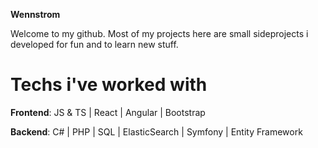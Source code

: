 <b>Wennstrom</b>

Welcome to my github.
Most of my projects here are small sideprojects i developed for fun and to learn new stuff.

# Techs i've worked with
<b>Frontend</b>:
JS & TS | React | Angular | Bootstrap

<b>Backend</b>:
C# | PHP | SQL | ElasticSearch | Symfony | Entity Framework

<!--
**wennstrom/wennstrom** is a ✨ _special_ ✨ repository because its `README.md` (this file) appears on your GitHub profile.

Here are some ideas to get you started:

- 🔭 I’m currently working on ...
- 🌱 I’m currently learning ...
- 👯 I’m looking to collaborate on ...
- 🤔 I’m looking for help with ...
- 💬 Ask me about ...
- 📫 How to reach me: ...
- 😄 Pronouns: ...
- ⚡ Fun fact: ...
-->
